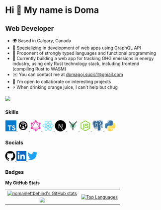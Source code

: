 Hi 👋 My name is Doma
===============================

Web Developer
-----------------------------

*   🌍  Based in Calgary, Canada
*   🔭  Specializing in development of web apps using GraphQL API
*   🌱  Proponent of strongly typed languages and functional programming
*   🤔  Currently building a web app for tracking GHG emissions in energy industry, using only Rust technology stack, including frontend (compiling Rust to WASM)
*   ✉️  You can contact me at [domagoj.sucic1@gmail.com](mailto:domagoj.sucic1@gmail.com)
*   👯  I'm open to collaborate on interesting projects
*   ⚡  When drinking orange juice, I can't help but chug
<!-- *   🖥️  See my portfolio at []() -->
<!-- *   🚀  I'm currently working on []() -->

<p align="left">
	<a href="https://twitter.com/albaquoiqui" target="_blank" rel="noreferrer">
		<img src="https://img.shields.io/twitter/follow/albaquoiqui?logo=twitter&style=for-the-badge&color=0891b2&labelColor=1c1917" />
	</a>
</p>
	<!-- <a href="https://github.com/nomanleftbehind" target="_blank" rel="noreferrer">
		<img src="https://img.shields.io/github/followers/nomanleftbehind?logo=github&style=for-the-badge&color=0891b2&labelColor=1c1917" />
	</a> -->

### Skills
<p align="left">
	<a href="https://www.typescriptlang.org/" target="_blank" rel="noreferrer">
		<img src="./public/skills/typescript-colored.svg" width="36" height="36" alt="TypeScript" />
	</a>
	<a href="https://www.rust-lang.org/" target="_blank" rel="noreferrer">
		<img src="./public/skills/rust-colored.svg" width="36" height="36" alt="Rust" />
	</a>
	<a href="https://graphql.org/" target="_blank" rel="noreferrer">
		<img src="./public/skills/graphql-colored.svg" width="36" height="36" alt="GraphQL" />
	</a>
	<a href="https://reactjs.org/" target="_blank" rel="noreferrer">
		<img src="./public/skills/react-colored.svg" width="36" height="36" alt="React" />
	</a>
 	<a href="https://nextjs.org/" target="_blank" rel="noreferrer">
		<img src="./public/skills/nextjs-colored.svg" width="36" height="36" alt="Next.js" />
	</a>
	<a href="https://yew.rs/" target="_blank" rel="noreferrer">
		<img src="./public/skills/yew.png" width="36" height="36" alt="Yew" />
	</a>
  <a href="https://nodejs.org/en/" target="_blank" rel="noreferrer">
		<img src="./public/skills/nodejs-colored.svg" width="36" height="36" alt="NodeJS" />
	</a>
  <a href="https://www.postgresql.org/" target="_blank" rel="noreferrer">
		<img src="./public/skills/postgresql-colored.svg" width="36" height="36" alt="PostgreSQL" />
	</a>
	<a href="https://www.python.org/" target="_blank" rel="noreferrer">
		<img src="./public/skills/python-colored.svg" width="36" height="36" alt="Python" />
	</a>
</p>

### Socials
<p align="left">
  <a href="https://github.com/nomanleftbehind" target="_blank" rel="noreferrer">
		<img src="./public/socials/github.svg" width="32" height="32" />
  </a>
  <a href="https://www.linkedin.com/in/domagojsucic/" target="_blank" rel="noreferrer">
		<img src="./public/socials/linkedin.svg" width="32" height="32" />
	</a>
  <a href="https://twitter.com/albaquoiqui" target="_blank" rel="noreferrer">
		<img src="./public/socials/twitter.svg" width="32" height="32" />
	</a>
</p>

### Badges
<b>My GitHub Stats</b>

<p align="left">
	<table style="border-spacing: 0; text-align: center;">
			<tr>
				<td>
					<a href="http://www.github.com/nomanleftbehind">
						<img src="https://github-readme-stats.vercel.app/api?username=nomanleftbehind&show_icons=true&hide=&count_private=true&title_color=0891b2&text_color=ffffff&icon_color=0891b2&bg_color=1c1917&hide_border=true&show_icons=true" alt="nomanleftbehind's GitHub stats" />
					</a>
				</td>
				<td rowspan="2">
					<a href="https://github.com/nomanleftbehind">
						<img src="https://github-readme-stats.vercel.app/api/top-langs/?username=nomanleftbehind&langs_count=8&title_color=0891b2&text_color=ffffff&icon_color=0891b2&bg_color=1c1917&hide_border=true&locale=en&custom_title=Top%20%Languages" alt="Top Languages" />
					</a>
				</td>
			</tr>
			<tr>
				<td>
					<a href="http://www.github.com/nomanleftbehind">
						<img src="https://github-readme-streak-stats.herokuapp.com/?user=nomanleftbehind&stroke=ffffff&background=1c1917&ring=0891b2&fire=0891b2&currStreakNum=ffffff&currStreakLabel=0891b2&sideNums=ffffff&sideLabels=ffffff&dates=ffffff&hide_border=true" />
					</a>
				</td>
			</tr>
	</table>
</p>

<!--
**nomanleftbehind/nomanleftbehind** is a ✨ _special_ ✨ repository because its `README.md` (this file) appears on your GitHub profile.

Here are some ideas to get you started:

- 🔭 I’m currently working on ...
- 🌱 I’m currently learning ...
- 👯 I’m looking to collaborate on ...
- 🤔 I’m looking for help with ...
- 💬 Ask me about ...
- 📫 How to reach me: ...
- 😄 Pronouns: ...
- ⚡ Fun fact: ...
-->
